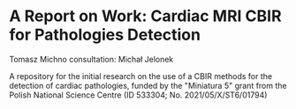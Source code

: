 # A Report on Work: Cardiac MRI CBIR for Pathologies Detection
Tomasz Michno
consultation: Michał Jelonek

A repository for the initial research on the use of a CBIR methods for the detection of cardiac pathologies, funded by the  "Miniatura 5" grant from the Polish National Science Centre (ID 533304; No. 2021/05/X/ST6/01794)
